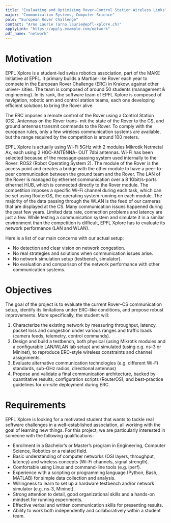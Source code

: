 ```yaml
---
title: "Evaluating and Optimizing Rover–Control Station Wireless Links"
major: "Communication Systems, Computer Science"
pole: "European Rover Challenge"
contact: "Arno Laurie (arno.laurie@epfl-xplore.ch)"
applyLink: "https://apply.example.com/network"
pdf_name: "network"
---
```


# Motivation

EPFL Xplore is a student-led swiss robotics association, part of the MAKE Initiative at EPFL. It primary builds a
Martian-like Rover each year to compete in the European Rover Challenge (ERC) in Krakow, against other univer-
sities. The team is composed of around 50 students (management & engineering). In its rank, the software team
of EPFL Xplore is composed of navigation, robotic arm and control station teams, each one developing efficient
solutions to bring the Rover alive.

The ERC imposes a remote control of the Rover using a Control Station (CS). Antennas on the Rover trans-
mit the state of the Rover to the CS, and ground antennas transmit commands to the Rover. To comply with the
european rules, only a few wireless communication systems are available, but the range required by the competition
is around 100 meters.

EPFL Xplore is actually using Wi-Fi 5GHz with 2 modules Mikrotik Netmetal Ax, each using 2 HGO-ANTENNA-
OUT 7dbi antennas. Wi-Fi has been selected because of the message-passing system used internally to the Rover:
ROS2 (Robot Operating System 2). The module of the Rover is the access point and creates a bridge with the
other module to have a peer-to-peer communication between the ground team and the Rover. The LAN of the
Rover is managed by ethernet communication over a 8 1Gbit/s-ports ethernet HUB, which is connected directly
to the Rover module. The competition imposes a specific Wi-Fi channel during each task, which can be set using
RouterOS, the operating system running on each module. The majority of the data passing through the WLAN is
the feed of our cameras that are displayed at the CS. Many communication issues happened during the past few
years. Limited data rate, connection problems and latency are just a few. While testing a communication system
and simulate it in a similar environment than the competition is difficult, EPFL Xplore has to evaluate its network
performance (LAN and WLAN).

Here is a list of our main concerns with our actual setup:
- No detection and clear vision on network congestion.
- No real strategies and solutions when communication issues arise.
- No network simulation setup (testbench, simulator).
- No evaluation and comparison of the network performance with other communication systems.

# Objectives

The goal of the project is to evaluate the current Rover–CS communication setup, identify its limitations under
ERC-like conditions, and propose robust improvements. More specifically, the student will:

1. Characterize the existing network by measuring throughput, latency, packet loss and congestion under various
ranges and traffic loads (camera feeds, telemetry, control commands).
2. Design and build a testbench, both physical (using Mikrotik modules and a configurable LAN/WLAN lab
setup) and simulated (using e.g. ns-3 or Mininet), to reproduce ERC-style wireless constraints and channel
assignments.
3. Evaluate alternative communication technologies (e.g. different Wi-Fi standards, sub-GHz radios, directional
antennas)
4. Propose and validate a final communication architecture, backed by quantitative results, configuration scripts
(RouterOS), and best-practice guidelines for on-site deployment during ERC.

# Requirements

EPFL Xplore is looking for a motivated student that wants to tackle real software challenges in a well-established
association, all working with the goal of learning new things. For this project, we are particularly interested in
someone with the following qualifications:

- Enrollment in a Bachelor’s or Master’s program in Engineering, Computer Science, Robotics or a related
field.
- Basic understanding of computer networks (OSI layers, throughput, latency) and wireless concepts (Wi-Fi
channels, signal strength).
- Comfortable using Linux and command-line tools (e.g. iperf).
- Experience with a scripting or programming language (Python, Bash, MATLAB) for simple data collection
and analysis.
- Willingness to learn to set up a hardware testbench and/or network simulator (e.g. ns-3, Mininet).
- Strong attention to detail, good organizational skills and a hands-on mindset for running experiments.
- Effective verbal and written communication skills for presenting results.
- Ability to work both independently and collaboratively within a student team.